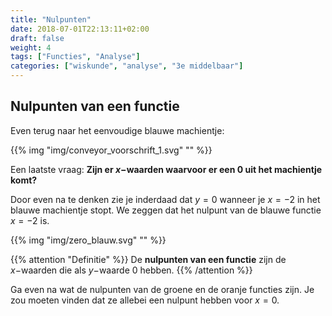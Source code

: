 ```yaml
---
title: "Nulpunten"
date: 2018-07-01T22:13:11+02:00
draft: false
weight: 4
tags: ["Functies", "Analyse"]
categories: ["wiskunde", "analyse", "3e middelbaar"]
---
```

## Nulpunten van een functie
Even terug naar het eenvoudige blauwe machientje:

{{% img "img/conveyor_voorschrift_1.svg" "" %}}

Een laatste vraag: **Zijn er $x-$waarden waarvoor er een $0$ uit het machientje komt?**

Door even na te denken zie je inderdaad dat $y=0$ wanneer je $x=-2$ in het
blauwe machientje stopt. We zeggen dat het nulpunt van de blauwe functie $x=-2$
is.

{{% img "img/zero_blauw.svg" "" %}}

{{% attention "Definitie" %}}
De **nulpunten van een functie** zijn de $x-$waarden die als $y-$waarde $0$
hebben.
{{% /attention %}}


Ga even na wat de nulpunten van de groene en de oranje functies zijn. Je zou
moeten vinden dat ze allebei een nulpunt hebben voor $x=0$.
